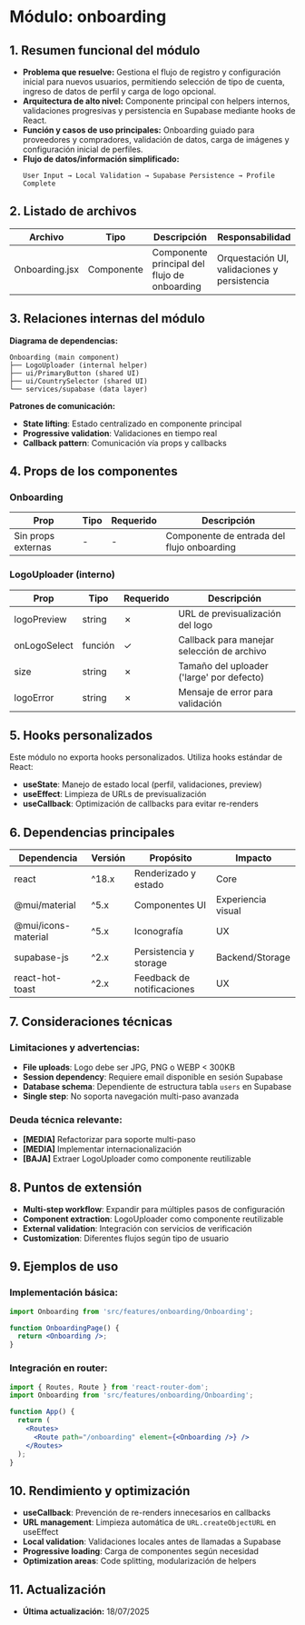 # Módulo: onboarding

## 1. Resumen funcional del módulo
- **Problema que resuelve:** Gestiona el flujo de registro y configuración inicial para nuevos usuarios, permitiendo selección de tipo de cuenta, ingreso de datos de perfil y carga de logo opcional.
- **Arquitectura de alto nivel:** Componente principal con helpers internos, validaciones progresivas y persistencia en Supabase mediante hooks de React.
- **Función y casos de uso principales:** Onboarding guiado para proveedores y compradores, validación de datos, carga de imágenes y configuración inicial de perfiles.
- **Flujo de datos/información simplificado:**
  ```
  User Input → Local Validation → Supabase Persistence → Profile Complete
  ```

## 2. Listado de archivos
| Archivo | Tipo | Descripción | Responsabilidad |
|---------|------|------------|----------------|
| Onboarding.jsx | Componente | Componente principal del flujo de onboarding | Orquestación UI, validaciones y persistencia |

## 3. Relaciones internas del módulo
**Diagrama de dependencias:**
```
Onboarding (main component)
├── LogoUploader (internal helper)
├── ui/PrimaryButton (shared UI)
├── ui/CountrySelector (shared UI)
└── services/supabase (data layer)
```

**Patrones de comunicación:**
- **State lifting**: Estado centralizado en componente principal
- **Progressive validation**: Validaciones en tiempo real
- **Callback pattern**: Comunicación vía props y callbacks

## 4. Props de los componentes
### Onboarding
| Prop | Tipo | Requerido | Descripción |
|------|------|-----------|------------|
| Sin props externas | - | - | Componente de entrada del flujo onboarding |

### LogoUploader (interno)
| Prop | Tipo | Requerido | Descripción |
|------|------|-----------|------------|
| logoPreview | string | ✗ | URL de previsualización del logo |
| onLogoSelect | función | ✓ | Callback para manejar selección de archivo |
| size | string | ✗ | Tamaño del uploader ('large' por defecto) |
| logoError | string | ✗ | Mensaje de error para validación |

## 5. Hooks personalizados
Este módulo no exporta hooks personalizados. Utiliza hooks estándar de React:
- **useState**: Manejo de estado local (perfil, validaciones, preview)
- **useEffect**: Limpieza de URLs de previsualización
- **useCallback**: Optimización de callbacks para evitar re-renders

## 6. Dependencias principales
| Dependencia         | Versión   | Propósito                        | Impacto                  |
|---------------------|-----------|----------------------------------|--------------------------|
| react               | ^18.x     | Renderizado y estado             | Core                     |
| @mui/material       | ^5.x      | Componentes UI                   | Experiencia visual       |
| @mui/icons-material | ^5.x      | Iconografía                      | UX                       |
| supabase-js         | ^2.x      | Persistencia y storage           | Backend/Storage          |
| react-hot-toast     | ^2.x      | Feedback de notificaciones       | UX                       |

## 7. Consideraciones técnicas
### Limitaciones y advertencias:
- **File uploads**: Logo debe ser JPG, PNG o WEBP < 300KB
- **Session dependency**: Requiere email disponible en sesión Supabase
- **Database schema**: Dependiente de estructura tabla `users` en Supabase
- **Single step**: No soporta navegación multi-paso avanzada

### Deuda técnica relevante:
- **[MEDIA]** Refactorizar para soporte multi-paso
- **[MEDIA]** Implementar internacionalización
- **[BAJA]** Extraer LogoUploader como componente reutilizable

## 8. Puntos de extensión
- **Multi-step workflow**: Expandir para múltiples pasos de configuración
- **Component extraction**: LogoUploader como componente reutilizable
- **External validation**: Integración con servicios de verificación
- **Customization**: Diferentes flujos según tipo de usuario

## 9. Ejemplos de uso
### Implementación básica:
```jsx
import Onboarding from 'src/features/onboarding/Onboarding';

function OnboardingPage() {
  return <Onboarding />;
}
```

### Integración en router:
```jsx
import { Routes, Route } from 'react-router-dom';
import Onboarding from 'src/features/onboarding/Onboarding';

function App() {
  return (
    <Routes>
      <Route path="/onboarding" element={<Onboarding />} />
    </Routes>
  );
}
```

## 10. Rendimiento y optimización
- **useCallback**: Prevención de re-renders innecesarios en callbacks
- **URL management**: Limpieza automática de `URL.createObjectURL` en useEffect
- **Local validation**: Validaciones locales antes de llamadas a Supabase
- **Progressive loading**: Carga de componentes según necesidad
- **Optimization areas**: Code splitting, modularización de helpers

## 11. Actualización
- **Última actualización:** 18/07/2025

